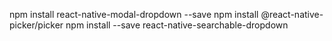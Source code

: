 npm install react-native-modal-dropdown --save
npm install @react-native-picker/picker
npm install --save react-native-searchable-dropdown
